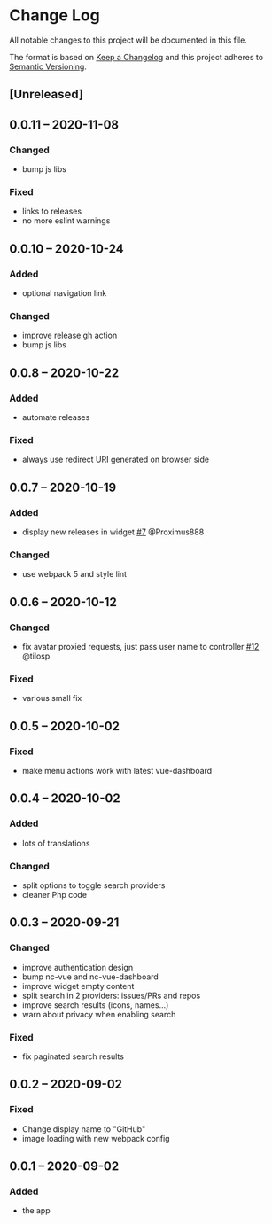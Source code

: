 # Change Log
All notable changes to this project will be documented in this file.

The format is based on [Keep a Changelog](http://keepachangelog.com/)
and this project adheres to [Semantic Versioning](http://semver.org/).

## [Unreleased]

## 0.0.11 – 2020-11-08
### Changed
- bump js libs

### Fixed
- links to releases
- no more eslint warnings

## 0.0.10 – 2020-10-24
### Added
- optional navigation link

### Changed
- improve release gh action
- bump js libs

## 0.0.8 – 2020-10-22
### Added
- automate releases

### Fixed
- always use redirect URI generated on browser side

## 0.0.7 – 2020-10-19
### Added
- display new releases in widget
[#7](https://github.com/nextcloud/integration_github/issues/7) @Proximus888

### Changed
- use webpack 5 and style lint

## 0.0.6 – 2020-10-12
### Changed
- fix avatar proxied requests, just pass user name to controller
[#12](https://github.com/nextcloud/integration_github/issues/12) @tilosp

### Fixed
- various small fix

## 0.0.5 – 2020-10-02
### Fixed
- make menu actions work with latest vue-dashboard

## 0.0.4 – 2020-10-02
### Added
- lots of translations

### Changed
- split options to toggle search providers
- cleaner Php code

## 0.0.3 – 2020-09-21
### Changed
* improve authentication design
* bump nc-vue and nc-vue-dashboard
* improve widget empty content
* split search in 2 providers: issues/PRs and repos
* improve search results (icons, names...)
* warn about privacy when enabling search

### Fixed
* fix paginated search results

## 0.0.2 – 2020-09-02
### Fixed
* Change display name to "GitHub"
* image loading with new webpack config

## 0.0.1 – 2020-09-02
### Added
* the app
